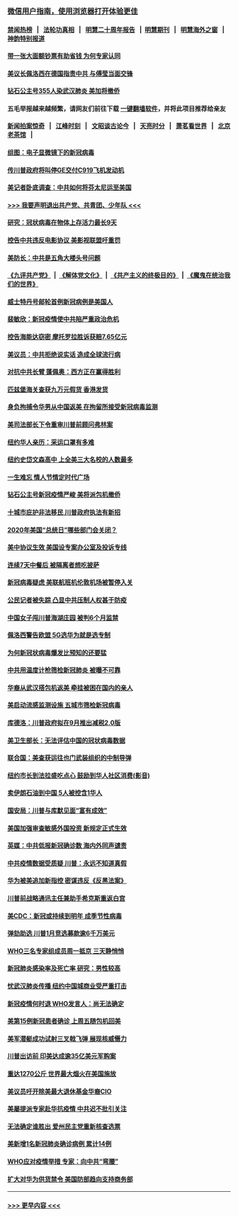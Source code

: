 ### [微信用户指南，使用浏览器打开体验更佳](https://github.com/gfw-breaker/banned-news1/blob/master/indexes/wechat-guide.md?t=0)
#### [禁闻热榜](热点新闻.md?t=0)  &nbsp;&nbsp;|&nbsp;&nbsp; [法轮功真相](https://github.com/gfw-breaker/truth/blob/master/README.md?t=0) &nbsp;&nbsp;|&nbsp;&nbsp; [明慧二十周年报告](https://github.com/gfw-breaker/mh-reports/blob/master/README.md?t=0) &nbsp;&nbsp;|&nbsp;&nbsp;[明慧期刊](https://github.com/gfw-breaker/mh-qikan) &nbsp;&nbsp;|&nbsp;&nbsp; [明慧海外之窗](https://github.com/gfw-breaker/mh-news/blob/master/README.md?t=0) &nbsp;&nbsp;|&nbsp;&nbsp; [神韵特别报道](https://github.com/gfw-breaker/mh-news/blob/master/shenyun.md?t=0)
#### [带一张大面额钞票有助省钱 为何专家认同](../pages/nsc412/n11870166.md?t=02162102) 
#### [美议长佩洛西在德国指责中共 与傅莹当面交锋](../pages/nsc412/n11872375.md?t=02162102) 
#### [钻石公主号355人染武汉肺炎 美加将撤侨](../pages/nsc412/n11872392.md?t=02162102) 
#### 五毛举报越来越频繁，请网友们前往下载 [一键翻墙软件](https://github.com/gfw-breaker/ssr-accounts)，并将此项目推荐给亲友
#### [新闻拍案惊奇](https://github.com/gfw-breaker/banned-news1/blob/master/pages/link4.md) &nbsp;&nbsp;|&nbsp;&nbsp; [江峰时刻](https://github.com/gfw-breaker/banned-news1/blob/master/pages/link4.md) &nbsp;&nbsp;|&nbsp;&nbsp; [文昭谈古论今](https://github.com/gfw-breaker/banned-news1/blob/master/pages/link4.md) &nbsp;&nbsp;|&nbsp;&nbsp; [天亮时分](https://github.com/gfw-breaker/banned-news1/blob/master/pages/link4.md) &nbsp;&nbsp;|&nbsp;&nbsp; [萧茗看世界](https://github.com/gfw-breaker/banned-news1/blob/master/pages/link4.md) &nbsp;&nbsp;|&nbsp;&nbsp; [北京老茶馆](https://github.com/gfw-breaker/banned-news1/blob/master/pages/link4.md) &nbsp;&nbsp;|&nbsp;&nbsp; 
#### [组图：电子显微镜下的新冠病毒](../pages/nsc412/n11872057.md?t=02162102) 
#### [传川普政府将叫停GE交付C919飞机发动机](../pages/nsc412/n11871600.md?t=02162102) 
#### [美记者卧底调查：中共如何将芬太尼运至美国](../pages/nsc412/n11871821.md?t=02162102) 
#### [>>> 我要声明退出共产党、共青团、少年队 <<<](https://github.com/begood0513/goodnews/blob/master/quit/letter.md) 
#### [研究：冠状病毒在物体上存活力最长9天](../pages/nsc412/n11871871.md?t=02162102) 
#### [控告中共违反电影协议 美影视联盟吁重罚](../pages/nsc412/n11871820.md?t=02162102) 
#### [美防长：中共是五角大楼头号问题](../pages/nsc412/n11871768.md?t=02162102) 
#### [《九评共产党》](https://github.com/begood0513/9ping.md/blob/master/README.md) &nbsp;|&nbsp; [《解体党文化》](../../../../jtdwh.md/blob/master/README.md)  &nbsp;|&nbsp; [《共产主义的终极目的》](../../../../gczydzjmd.md/blob/master/README.md) &nbsp;|&nbsp; [《魔鬼在统治我们的世界》](../../../../mgztzwmdsj.md/blob/master/README.md) 
#### [威士特丹号邮轮首例新冠病例是美国人](../pages/nsc412/n11871731.md?t=02162102) 
#### [裴敏欣：新冠疫情使中共陷严重政治危机](../pages/nsc412/n11871514.md?t=02162102) 
#### [控告海能达窃密 摩托罗拉胜诉获赔7.65亿元](../pages/nsc412/n11871594.md?t=02162102) 
#### [美议员：中共拒绝说实话 造成全球流行病](../pages/nsc412/n11871582.md?t=02162102) 
#### [对抗中共长臂 蓬佩奥：西方正在赢得胜利](../pages/nsc412/n11871500.md?t=02162102) 
#### [匹兹堡海关查获九万元假货 香港发货](../pages/nsc412/n11870716.md?t=02162102) 
#### [身负拘捕令华男从中国返美  在拘留所接受新冠病毒监测](../pages/nsc412/n11870710.md?t=02162102) 
#### [美司法部长下令重审川普前顾问弗林案](../pages/nsc412/n11870258.md?t=02162102) 
#### [纽约华人亲历：采运口罩有多难](../pages/nsc412/n11870531.md?t=02162102) 
#### [纽约史岱文森高中  上全美三大名校的人数最多](../pages/nsc412/n11870557.md?t=02162102) 
#### [一生难忘 情人节情定时代广场](../pages/nsc412/n11870536.md?t=02162102) 
#### [钻石公主号新冠疫情严峻 美将派包机撤侨](../pages/nsc412/n11870505.md?t=02162102) 
#### [十城市庇护非法移民 川普政府执法有新招](../pages/nsc412/n11870410.md?t=02162102) 
#### [2020年美国“总统日”哪些部门会关闭？](../pages/nsc412/n11870148.md?t=02162102) 
#### [美中协议生效 美国设专案办公室及投诉专线](../pages/nsc412/n11870266.md?t=02162102) 
#### [连续7天中餐后 被隔离者想吃披萨](../pages/nsc412/n11870243.md?t=02162102) 
#### [新冠病毒疑虑 美联航班机伦敦机场被暂停入关](../pages/nsc412/n11870015.md?t=02162102) 
#### [公民记者被失踪 凸显中共压制人权甚于防疫](../pages/nsc412/n11870042.md?t=02162102) 
#### [中国女子闯川普海湖庄园 被判6个月监禁](../pages/nsc412/n11869919.md?t=02162102) 
#### [佩洛西警告欧盟 5G选华为就是选专制](../pages/nsc412/n11869898.md?t=02162102) 
#### [为何新冠状病毒爆发比预知的还要猛](../pages/nsc412/n11869828.md?t=02162102) 
#### [中共用温度计枪筛检新冠肺炎 被曝不可靠](../pages/nsc412/n11869707.md?t=02162102) 
#### [华裔从武汉搭包机返美 牵挂被困在国内的亲人](../pages/nsc412/n11869711.md?t=02162102) 
#### [美启动流感监测设施 五城市筛检新冠病毒](../pages/nsc412/n11869689.md?t=02162102) 
#### [库德洛：川普政府拟在9月推出减税2.0版](../pages/nsc412/n11869627.md?t=02162102) 
#### [美卫生部长：无法评估中国的冠状病毒数据](../pages/nsc412/n11869301.md?t=02162102) 
#### [联合国：美查获运往也门武装组织的中制导弹](../pages/nsc412/n11868677.md?t=02162102) 
#### [纽约市长到法拉盛吃点心  鼓励到华人社区消费(影音)](../pages/nsc412/n11868197.md?t=02162102) 
#### [卖伊朗石油到中国  5人被控含1华人](../pages/nsc412/n11867988.md?t=02162102) 
#### [国安局：川普与库默见面“富有成效”](../pages/nsc412/n11867976.md?t=02162102) 
#### [美国加强审查敏感外国投资 新规定正式生效](../pages/nsc412/n11868041.md?t=02162102) 
#### [英媒：中共低报新冠确诊数 海内外同声谴责](../pages/nsc412/n11867421.md?t=02162102) 
#### [中共疫情数据受质疑 川普：永远不知道真假](../pages/nsc412/n11867195.md?t=02162102) 
#### [华为被美追加新指控 密谋违反《反黑法案》](../pages/nsc412/n11867191.md?t=02162102) 
#### [川普前战略通讯主任兼助手希克斯重返白宫](../pages/nsc412/n11867104.md?t=02162102) 
#### [美CDC：新冠或持续到明年 成季节性病毒](../pages/nsc412/n11867279.md?t=02162102) 
#### [弹劾助选 川普1月竞选募款逾6千万美元](../pages/nsc412/n11866950.md?t=02162102) 
#### [WHO三名专家组成员周一抵京 三天静悄悄](../pages/nsc412/n11866947.md?t=02162102) 
#### [新冠肺炎感染率及死亡率 研究：男性较高](../pages/nsc412/n11866956.md?t=02162102) 
#### [忧武汉肺炎传播 纽约中国城商业受严重打击](../pages/nsc412/n11866902.md?t=02162102) 
#### [新冠疫情何时退 WHO发言人：尚无法确定](../pages/nsc412/n11866864.md?t=02162102) 
#### [美第15例新冠患者确诊 上周五随包机回美](../pages/nsc412/n11866852.md?t=02162102) 
#### [美军潜艇成功试射三叉戟飞弹 展现核威慑力](../pages/nsc412/n11866046.md?t=02162102) 
#### [川普出访前 印美达成逾35亿美元军购案](../pages/nsc412/n11865444.md?t=02162102) 
#### [重达1270公斤 世界最大烟火在美国施放](../pages/nsc412/n11865198.md?t=02162102) 
#### [美议员吁开除美最大退休基金华裔CIO](../pages/nsc412/n11865230.md?t=02162102) 
#### [美屡提派专家赴华抗疫情 中共迟不批引关注](../pages/nsc412/n11864719.md?t=02162102) 
#### [无法确定谁胜出 爱州民主党重新核查选票](../pages/nsc412/n11864830.md?t=02162102) 
#### [美新增1名新冠肺炎确诊病例 累计14例](../pages/nsc412/n11864893.md?t=02162102) 
#### [WHO应对疫情举措 专家：向中共“弯腰”](../pages/nsc412/n11864727.md?t=02162102) 
#### [扩大对华为供货禁令 美国防部趋向支持商务部](../pages/nsc412/n11864773.md?t=02162102) 

----
#### [ >>> 更早内容 <<< ](../indexes/nsc412-earlier.md)
